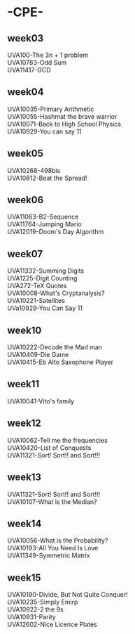 # -CPE-
## week03
UVA100-The 3n + 1 problem  
UVA10783-Odd Sum   
UVA11417-GCD  
## week04
UVA10035-Primary Arithmetic  
UVA10055-Hashmat the brave warrior  
UVA10071-Back to High School Physics   
UVA10929-You can say 11   
## week05
UVA10268-498bis  
UVA10812-Beat the Spread!  
## week06
UVA11063-B2-Sequence  
UVA11764-Jumping Mario  
UVA12019-Doom's Day Algorithm    
## week07
UVA11332-Summing Digits  
UVA1225-Digit Counting  
UVA272-TeX Quotes   
UVA10008-What's Cryptanalysis?  
UVA10221-Satellites   
UVa10929-You Can Say 11   
## week10
UVA10222-Decode the Mad man  
UVA10409-Die Game   
UVA10415-Eb Alto Saxophone Player  
## week11
UVA10041-Vito's family   
## week12
UVA10062-Tell me the frequencies  
UVA10420-List of Conquests  
UVA11321-Sort! Sort!! and Sort!!!  
## week13
UVA11321-Sort! Sort!! and Sort!!!  
UVA10107-What is the Median?   
## week14
UVA10056-What is the Probability?  
UVA10193-All You Need Is Love   
UVA11349-Symmetric Matrix   
## week15
UVA10190-Divide, But Not Quite Conquer!    
UVA10235-Simply Emirp    
UVA10922-2 the 9s    
UVA10931-Parity    
UVA12602-Nice Licence Plates    
